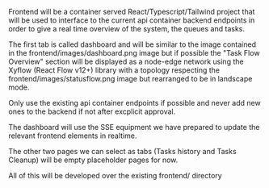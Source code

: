 Frontend will be a container served React/Typescript/Tailwind project that will be used to interface to the current api container backend endpoints in order to give a real time overview of the system, the queues and tasks.

The first tab is called dashboard and will be similar to the  image contained in the frontend/images/dashboard.png image but if possible the "Task Flow Overview" section will be displayed as a node-edge network using the Xyflow (React Flow v12+) library with a topology respecting the frontend/images/statusflow.png image but rearranged to be in landscape mode.

Only use the existing api container endpoints if possible and never add new ones to the backend if not after excplicit approval.

The dashboard will use the SSE equipment we have prepared to update the relevant frontend elements in realtime.

The other two pages we can select as tabs (Tasks history and Tasks Cleanup) will be empty placeholder pages for now.

All of this will be developed over the existing frontend/ directory
